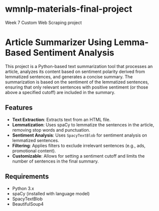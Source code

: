 # wmnlp-materials-final-project
Week 7 Custom Web Scraping project


# Article Summarizer Using Lemma-Based Sentiment Analysis

This project is a Python-based text summarization tool that processes an article, analyzes its content based on sentiment polarity derived from lemmatized sentences, and generates a concise summary. The summarization is based on the sentiment of the lemmatized sentences, ensuring that only relevant sentences with positive sentiment (or those above a specified cutoff) are included in the summary.

## Features

- **Text Extraction**: Extracts text from an HTML file.
- **Lemmatization**: Uses spaCy to lemmatize the sentences in the article, removing stop words and punctuation.
- **Sentiment Analysis**: Uses `SpacyTextBlob` for sentiment analysis on lemmatized sentences.
- **Filtering**: Applies filters to exclude irrelevant sentences (e.g., ads, promotional content).
- **Customizable**: Allows for setting a sentiment cutoff and limits the number of sentences in the final summary.

## Requirements

- Python 3.x
- spaCy (installed with language model)
- SpacyTextBlob
- BeautifulSoup4
